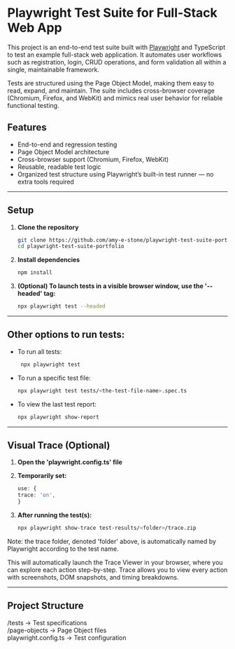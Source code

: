 # Playwright Test Suite for Full-Stack Web App

This project is an end-to-end test suite built with [Playwright](https://playwright.dev) and TypeScript to test an example full-stack web application. It automates user workflows such as registration, login, CRUD operations, and form validation all within a single, maintainable framework.

Tests are structured using the Page Object Model, making them easy to read, expand, and maintain. The suite includes cross-browser coverage (Chromium, Firefox, and WebKit) and mimics real user behavior for reliable functional testing.

## Features

- End-to-end and regression testing
- Page Object Model architecture
- Cross-browser support (Chromium, Firefox, WebKit)
- Reusable, readable test logic
- Organized test structure using Playwright’s built-in test runner — no extra tools required

---

## Setup

1. **Clone the repository**
   ```bash
   git clone https://github.com/amy-e-stone/playwright-test-suite-portfolio.git
   cd playwright-test-suite-portfolio
   ```

2. **Install dependencies**
   ```bash
   npm install
   ```

3. **(Optional) To launch tests in a visible browser window, use the '--headed' tag:**
   ```bash
   npx playwright test --headed
   ```

---

## Other options to run tests:

- To run all tests:
  ```bash
   npx playwright test
  ```

- To run a specific test file:
  ```bash
  npx playwright test tests/<the-test-file-name>.spec.ts
  ```

- To view the last test report:
  ```bash
  npx playwright show-report
  ```

---

## Visual Trace (Optional)

1. **Open the 'playwright.config.ts' file**

2. **Temporarily set:**
   ```ts
   use: {
   trace: 'on',
   }
   ```

3. **After running the test(s):**
   ```bash
   npx playwright show-trace test-results/<folder>/trace.zip
   ```

Note: the trace folder, denoted 'folder' above, is automatically named by Playwright according to the test name.

This will automatically launch the Trace Viewer in your browser, where you can explore each action step-by-step. Trace allows you to view every action with screenshots, DOM snapshots, and timing breakdowns.

---

## Project Structure
/tests                -> Test specifications  
/page-objects         -> Page Object files  
playwright.config.ts  -> Test configuration
   








